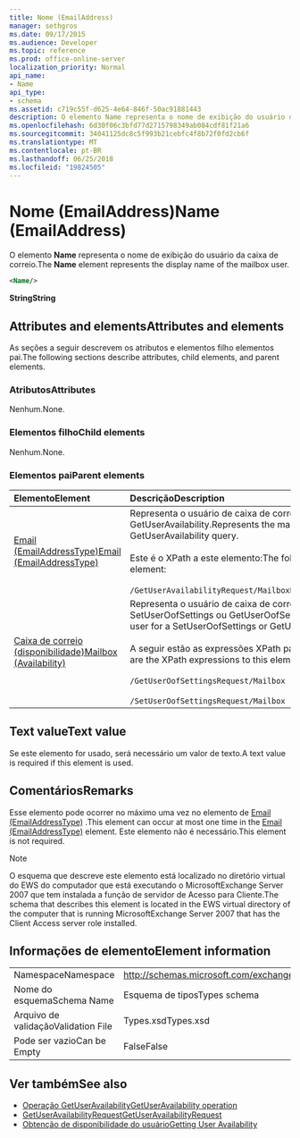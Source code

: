 ```yaml
---
title: Nome (EmailAddress)
manager: sethgros
ms.date: 09/17/2015
ms.audience: Developer
ms.topic: reference
ms.prod: office-online-server
localization_priority: Normal
api_name:
- Name
api_type:
- schema
ms.assetid: c719c55f-d625-4e64-846f-50ac91881443
description: O elemento Name representa o nome de exibição do usuário da caixa de correio.
ms.openlocfilehash: 6d30f06c3bfd77d2715798349ab084cdf81f21a6
ms.sourcegitcommit: 34041125dc8c5f993b21cebfc4f8b72f0fd2cb6f
ms.translationtype: MT
ms.contentlocale: pt-BR
ms.lasthandoff: 06/25/2018
ms.locfileid: "19824505"
---
```

# <a name="name-emailaddress"></a><span data-ttu-id="c98c6-103">Nome (EmailAddress)</span><span class="sxs-lookup"><span data-stu-id="c98c6-103">Name (EmailAddress)</span></span>

<span data-ttu-id="c98c6-104">O elemento **Name** representa o nome de exibição do usuário da caixa de correio.</span><span class="sxs-lookup"><span data-stu-id="c98c6-104">The **Name** element represents the display name of the mailbox user.</span></span> 
  
```xml
<Name/>
```

<span data-ttu-id="c98c6-105">**String**</span><span class="sxs-lookup"><span data-stu-id="c98c6-105">**String**</span></span>

## <a name="attributes-and-elements"></a><span data-ttu-id="c98c6-106">Attributes and elements</span><span class="sxs-lookup"><span data-stu-id="c98c6-106">Attributes and elements</span></span>

<span data-ttu-id="c98c6-107">As seções a seguir descrevem os atributos e elementos filho elementos pai.</span><span class="sxs-lookup"><span data-stu-id="c98c6-107">The following sections describe attributes, child elements, and parent elements.</span></span>
  
### <a name="attributes"></a><span data-ttu-id="c98c6-108">Atributos</span><span class="sxs-lookup"><span data-stu-id="c98c6-108">Attributes</span></span>

<span data-ttu-id="c98c6-109">Nenhum.</span><span class="sxs-lookup"><span data-stu-id="c98c6-109">None.</span></span>
  
### <a name="child-elements"></a><span data-ttu-id="c98c6-110">Elementos filho</span><span class="sxs-lookup"><span data-stu-id="c98c6-110">Child elements</span></span>

<span data-ttu-id="c98c6-111">Nenhum.</span><span class="sxs-lookup"><span data-stu-id="c98c6-111">None.</span></span>
  
### <a name="parent-elements"></a><span data-ttu-id="c98c6-112">Elementos pai</span><span class="sxs-lookup"><span data-stu-id="c98c6-112">Parent elements</span></span>

|<span data-ttu-id="c98c6-113">**Elemento**</span><span class="sxs-lookup"><span data-stu-id="c98c6-113">**Element**</span></span>|<span data-ttu-id="c98c6-114">**Descrição**</span><span class="sxs-lookup"><span data-stu-id="c98c6-114">**Description**</span></span>|
|:-----|:-----|
|[<span data-ttu-id="c98c6-115">Email (EmailAddressType)</span><span class="sxs-lookup"><span data-stu-id="c98c6-115">Email (EmailAddressType)</span></span>](email-emailaddresstype.md) <br/> |<span data-ttu-id="c98c6-116">Representa o usuário de caixa de correio para uma consulta GetUserAvailability.</span><span class="sxs-lookup"><span data-stu-id="c98c6-116">Represents the mailbox user for a GetUserAvailability query.</span></span>  <br/> <br/><span data-ttu-id="c98c6-117">Este é o XPath a este elemento:</span><span class="sxs-lookup"><span data-stu-id="c98c6-117">The following is the XPath to this element:</span></span>  <br/><br/>  `/GetUserAvailabilityRequest/MailboxDataArray/MailboxData[i]/Email` <br/> |
|[<span data-ttu-id="c98c6-118">Caixa de correio (disponibilidade)</span><span class="sxs-lookup"><span data-stu-id="c98c6-118">Mailbox (Availability)</span></span>](mailbox-availability.md) <br/> | <span data-ttu-id="c98c6-119">Representa o usuário de caixa de correio para uma solicitação SetUserOofSettings ou GetUserOofSettings.</span><span class="sxs-lookup"><span data-stu-id="c98c6-119">Represents the mailbox user for a SetUserOofSettings or GetUserOofSettings request.</span></span>  <br/><br/>  <span data-ttu-id="c98c6-120">A seguir estão as expressões XPath para esse elemento:</span><span class="sxs-lookup"><span data-stu-id="c98c6-120">The following are the XPath expressions to this element:</span></span>  <br/><br/>  `/GetUserOofSettingsRequest/Mailbox` <br/><br/>  `/SetUserOofSettingsRequest/Mailbox` <br/> |
   
## <a name="text-value"></a><span data-ttu-id="c98c6-121">Text value</span><span class="sxs-lookup"><span data-stu-id="c98c6-121">Text value</span></span>

<span data-ttu-id="c98c6-122">Se este elemento for usado, será necessário um valor de texto.</span><span class="sxs-lookup"><span data-stu-id="c98c6-122">A text value is required if this element is used.</span></span>
  
## <a name="remarks"></a><span data-ttu-id="c98c6-123">Comentários</span><span class="sxs-lookup"><span data-stu-id="c98c6-123">Remarks</span></span>

<span data-ttu-id="c98c6-124">Esse elemento pode ocorrer no máximo uma vez no elemento de [Email (EmailAddressType)](email-emailaddresstype.md) .</span><span class="sxs-lookup"><span data-stu-id="c98c6-124">This element can occur at most one time in the [Email (EmailAddressType)](email-emailaddresstype.md) element.</span></span> <span data-ttu-id="c98c6-125">Este elemento não é necessário.</span><span class="sxs-lookup"><span data-stu-id="c98c6-125">This element is not required.</span></span> 
  
> [!NOTE]
> <span data-ttu-id="c98c6-126">O esquema que descreve este elemento está localizado no diretório virtual do EWS do computador que está executando o MicrosoftExchange Server 2007 que tem instalada a função de servidor de Acesso para Cliente.</span><span class="sxs-lookup"><span data-stu-id="c98c6-126">The schema that describes this element is located in the EWS virtual directory of the computer that is running MicrosoftExchange Server 2007 that has the Client Access server role installed.</span></span> 
  
## <a name="element-information"></a><span data-ttu-id="c98c6-127">Informações de elemento</span><span class="sxs-lookup"><span data-stu-id="c98c6-127">Element information</span></span>

|||
|:-----|:-----|
|<span data-ttu-id="c98c6-128">Namespace</span><span class="sxs-lookup"><span data-stu-id="c98c6-128">Namespace</span></span>  <br/> |http://schemas.microsoft.com/exchange/services/2006/types  <br/> |
|<span data-ttu-id="c98c6-129">Nome do esquema</span><span class="sxs-lookup"><span data-stu-id="c98c6-129">Schema Name</span></span>  <br/> |<span data-ttu-id="c98c6-130">Esquema de tipos</span><span class="sxs-lookup"><span data-stu-id="c98c6-130">Types schema</span></span>  <br/> |
|<span data-ttu-id="c98c6-131">Arquivo de validação</span><span class="sxs-lookup"><span data-stu-id="c98c6-131">Validation File</span></span>  <br/> |<span data-ttu-id="c98c6-132">Types.xsd</span><span class="sxs-lookup"><span data-stu-id="c98c6-132">Types.xsd</span></span>  <br/> |
|<span data-ttu-id="c98c6-133">Pode ser vazio</span><span class="sxs-lookup"><span data-stu-id="c98c6-133">Can be Empty</span></span>  <br/> |<span data-ttu-id="c98c6-134">False</span><span class="sxs-lookup"><span data-stu-id="c98c6-134">False</span></span>  <br/> |
   
## <a name="see-also"></a><span data-ttu-id="c98c6-135">Ver também</span><span class="sxs-lookup"><span data-stu-id="c98c6-135">See also</span></span>

- [<span data-ttu-id="c98c6-136">Operação GetUserAvailability</span><span class="sxs-lookup"><span data-stu-id="c98c6-136">GetUserAvailability operation</span></span>](getuseravailability-operation.md)
- [<span data-ttu-id="c98c6-137">GetUserAvailabilityRequest</span><span class="sxs-lookup"><span data-stu-id="c98c6-137">GetUserAvailabilityRequest</span></span>](getuseravailabilityrequest.md)
- [<span data-ttu-id="c98c6-138">Obtenção de disponibilidade do usuário</span><span class="sxs-lookup"><span data-stu-id="c98c6-138">Getting User Availability</span></span>](http://msdn.microsoft.com/library/d4133fcb-9b0f-4e6b-aadf-a389da83516a%28Office.15%29.aspx)

